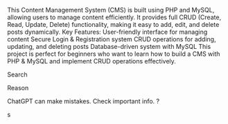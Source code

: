 This Content Management System (CMS) is built using PHP and MySQL, allowing users to manage content efficiently. It provides full CRUD (Create, Read, Update, Delete) functionality, making it easy to add, edit, and delete posts dynamically.
Key Features:
 User-friendly interface for managing content
 Secure Login & Registration system
 CRUD operations for adding, updating, and deleting posts
 Database-driven system with MySQL
 This project is perfect for beginners who want to learn how to build a CMS with PHP & MySQL and implement CRUD operations effectively. 














Search

Reason

ChatGPT can make mistakes. Check important info.
?







s
